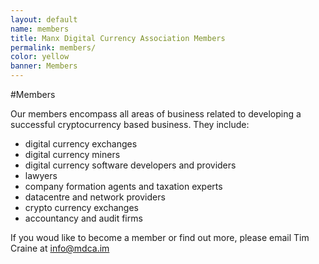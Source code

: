 ```yaml
---
layout: default
name: members
title: Manx Digital Currency Association Members
permalink: members/
color: yellow
banner: Members
---
```


#Members

Our members encompass all areas of business related to developing a successful cryptocurrency based business. They include:

* digital currency exchanges
* digital currency miners
* digital currency software developers and providers
* lawyers
* company formation agents and taxation experts
* datacentre and network providers
* crypto currency exchanges
* accountancy and audit firms

If you woud like to become a member or find out more, please email Tim Craine at [info@mdca.im][1]

[1]: mailto:info@mdca.im